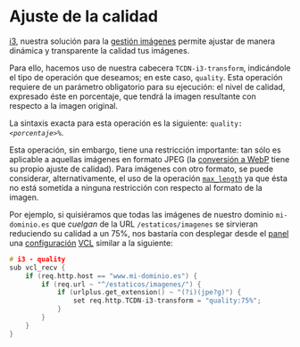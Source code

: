 # Ajuste de la calidad

[i3](./), nuestra solución para la [gestión imágenes](broken-reference) permite ajustar de manera dinámica y transparente la calidad tus imágenes.

Para ello, hacemos uso de nuestra cabecera `TCDN-i3-transform`, indicándole el tipo de operación que deseamos; en este caso, `quality`. Esta operación requiere de un parámetro obligatorio para su ejecución: el nivel de calidad, expresado éste en porcentaje, que tendrá la imagen resultante con respecto a la imagen original.

La sintaxis exacta para esta operación es la siguiente: `quality:`_`<porcentaje>%`_.

Esta operación, sin embargo, tiene una restricción importante: tan sólo es aplicable a aquellas imágenes en formato JPEG (la [conversión a WebP](https://docs.transparentedge.eu/config/i3/conversion-a-webp) tiene su propio ajuste de calidad). Para imágenes con otro formato, se puede considerar, alternativamente, el uso de la operación [`max_length`](definicion-del-tamano-content-lenght-maximo.md) ya que ésta no está sometida a ninguna restricción con respecto al formato de la imagen.

Por ejemplo, si quisiéramos que todas las imágenes de nuestro dominio `mi-dominio.es` que _cuelgan_ de la URL `/estaticos/imagenes` se sirvieran reduciendo su calidad a un 75%, nos bastaría con desplegar desde el [panel](../../getting-started/dashboard/) una [configuración](../../getting-started/dashboard/autoprovisionamiento/) [VCL](../vcl/) similar a la siguiente:

```c
# i3 - quality
sub vcl_recv {
    if (req.http.host == "www.mi-dominio.es") {
        if (req.url ~ "^/estaticos/imagenes/") {
            if (urlplus.get_extension() ~ "(?i)(jpe?g)") {
                set req.http.TCDN-i3-transform = "quality:75%";
            }
        }
    }
}
```
